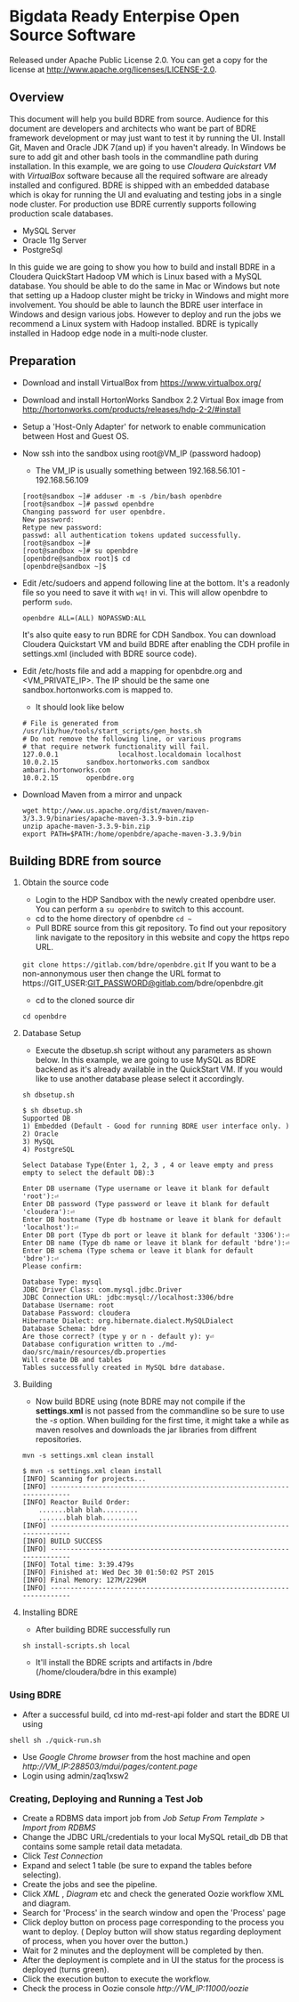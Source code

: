 # Bigdata Ready Enterpise Open Source Software 

Released under Apache Public License 2.0. You can get a copy for the license at http://www.apache.org/licenses/LICENSE-2.0.

## Overview

This document will help you build BDRE from source. Audience for this document are developers and architects who want be part of BDRE framework development or may just want to test it by running the UI. Install Git, Maven and Oracle JDK 7(and up) if you haven't already. In Windows be sure to add git and other bash tools in the commandline path during installation. In this example, we are going to use *Cloudera Quickstart VM* with *VirtualBox* software because all the required software are already installed and configured. BDRE is shipped with an embedded database which is okay for running the UI and evaluating and testing jobs in a single node cluster. For production use BDRE currently supports following production scale databases.

  - MySQL Server
  - Oracle 11g Server
  - PostgreSql

 In this guide we are going to show you how to build and install BDRE in a Cloudera QuickStart Hadoop VM which is Linux based with a MySQL database. You should be able to do the same in Mac or Windows but note that setting up a Hadoop cluster might be tricky in Windows and might more involvement. You should be able to launch the BDRE user interface in Windows and design various jobs. However to deploy and run the jobs we recommend a Linux system with Hadoop installed. BDRE is typically installed in Hadoop edge node in a multi-node cluster.


## Preparation

* Download and install VirtualBox from https://www.virtualbox.org/
* Download and install HortonWorks Sandbox 2.2 Virtual Box image from http://hortonworks.com/products/releases/hdp-2-2/#install 
* Setup a 'Host-Only Adapter' for network to enable communication between Host and Guest OS.
* Now ssh into the sandbox using root@VM_IP (password hadoop)
    - The VM_IP is usually something between 192.168.56.101 - 192.168.56.109 
    
    ```shell
    [root@sandbox ~]# adduser -m -s /bin/bash openbdre
    [root@sandbox ~]# passwd openbdre
    Changing password for user openbdre.
    New password:
    Retype new password:
    passwd: all authentication tokens updated successfully.
    [root@sandbox ~]#
    [root@sandbox ~]# su openbdre
    [openbdre@sandbox root]$ cd
    [openbdre@sandbox ~]$
    ```
* Edit /etc/sudoers and append following line at the bottom. It's a readonly file so you need to save it with `wq!` in vi. This will allow openbdre to perform `sudo`.

    ```openbdre ALL=(ALL) NOPASSWD:ALL```

    It's also quite easy to run BDRE for CDH Sandbox. You can download Cloudera Quickstart VM and build BDRE after enabling the CDH profile in settings.xml (included with BDRE source code). 
* Edit /etc/hosts file and add a mapping for openbdre.org and <VM_PRIVATE_IP>. The IP should be the same one sandbox.hortonworks.com is mapped to.
    - It should look like below
    ```
    # File is generated from /usr/lib/hue/tools/start_scripts/gen_hosts.sh
    # Do not remove the following line, or various programs
    # that require network functionality will fail.
    127.0.0.1               localhost.localdomain localhost
    10.0.2.15       sandbox.hortonworks.com sandbox ambari.hortonworks.com
    10.0.2.15       openbdre.org
    ```
* Download Maven from a mirror and unpack
    ```
    wget http://www.us.apache.org/dist/maven/maven-3/3.3.9/binaries/apache-maven-3.3.9-bin.zip
    unzip apache-maven-3.3.9-bin.zip
    export PATH=$PATH:/home/openbdre/apache-maven-3.3.9/bin
    ```
    
## Building BDRE from source

1. Obtain the source code
    * Login to the HDP Sandbox with the newly created openbdre user. You can perform a `su openbdre` to switch to this account.
    * cd to the home directory of openbdre ```cd ~```
    * Pull BDRE source from this git repository. To find out your repository link navigate to the repository in this website and copy the https repo URL.

    ```git clone https://gitlab.com/bdre/openbdre.git```
    If you want to be a non-annonymous user then change the URL format to https://GIT_USER:GIT_PASSWORD@gitlab.com/bdre/openbdre.git
    * cd to the cloned source dir
    
    ```cd openbdre```
    

2. Database Setup 
    * Execute the dbsetup.sh script without any parameters as shown below. In this example, we are going to use MySQL as BDRE backend as it's already available in the QuickStart VM. If you would like to use another database please select it accordingly.
    
    ```sh dbsetup.sh```
    
    ```shell
    $ sh dbsetup.sh
    Supported DB
    1) Embedded (Default - Good for running BDRE user interface only. )
    2) Oracle
    3) MySQL
    4) PostgreSQL
    
    Select Database Type(Enter 1, 2, 3 , 4 or leave empty and press empty to select the default DB):3
    
    Enter DB username (Type username or leave it blank for default 'root'):⏎
    Enter DB password (Type password or leave it blank for default 'cloudera'):⏎
    Enter DB hostname (Type db hostname or leave it blank for default 'localhost'):⏎
    Enter DB port (Type db port or leave it blank for default '3306'):⏎
    Enter DB name (Type db name or leave it blank for default 'bdre'):⏎
    Enter DB schema (Type schema or leave it blank for default 'bdre'):⏎
    Please confirm:
    
    Database Type: mysql
    JDBC Driver Class: com.mysql.jdbc.Driver
    JDBC Connection URL: jdbc:mysql://localhost:3306/bdre
    Database Username: root
    Database Password: cloudera
    Hibernate Dialect: org.hibernate.dialect.MySQLDialect
    Database Schema: bdre
    Are those correct? (type y or n - default y): y⏎
    Database configuration written to ./md-dao/src/main/resources/db.properties
    Will create DB and tables
    Tables successfully created in MySQL bdre database.
    ```
    
3. Building
    * Now build BDRE using (note BDRE may not compile if the **settings.xml** is not passed from the commandline so be sure to use the *-s* option. When building for the first time, it might take a while as maven resolves and downloads the jar libraries from diffrent repositories.
    
    ```mvn -s settings.xml clean install```
    
    ```shell
    $ mvn -s settings.xml clean install
    [INFO] Scanning for projects...
    [INFO] ------------------------------------------------------------------------
    [INFO] Reactor Build Order:
        .......blah blah.........
        .......blah blah.........
    [INFO] ------------------------------------------------------------------------
    [INFO] BUILD SUCCESS
    [INFO] ------------------------------------------------------------------------
    [INFO] Total time: 3:39.479s
    [INFO] Finished at: Wed Dec 30 01:50:02 PST 2015
    [INFO] Final Memory: 127M/2296M
    [INFO] ------------------------------------------------------------------------
    ```

4. Installing BDRE
    * After building BDRE successfully run 
    
    ```sh install-scripts.sh local```
    
    * It'll install the BDRE scripts and artifacts in <user home>/bdre (/home/cloudera/bdre in this example)

### Using BDRE

* After a successful build, cd into md-rest-api folder and start the BDRE UI using 

```shell sh ./quick-run.sh```

* Use *Google Chrome browser* from the host machine and open *http://VM_IP:288503/mdui/pages/content.page*
* Login using admin/zaq1xsw2

### Creating, Deploying and Running a Test Job

* Create a RDBMS data import job from *Job Setup From Template > Import from RDBMS*
* Change the JDBC URL/credentials to your local MySQL retail_db DB that contains some sample retail data metadata.
* Click *Test Connection*
* Expand and select 1 table (be sure to expand the tables before selecting).
* Create the jobs and see the pipeline.
* Click *XML* , *Diagram* etc and check the generated Oozie workflow XML and diagram.
* Search for 'Process' in the search window and open the 'Process' page
* Click deploy button on process page corresponding to the process you want to deploy. ( Deploy button will show status regarding deployment of process, when you hover over the button.)
* Wait for 2 minutes and the deployment will be completed by then.
* After the deployment is complete and in UI the status for the process is deployed (turns green).
* Click the execution button to execute the workflow.
* Check the process in Oozie console *http://VM_IP:11000/oozie*


